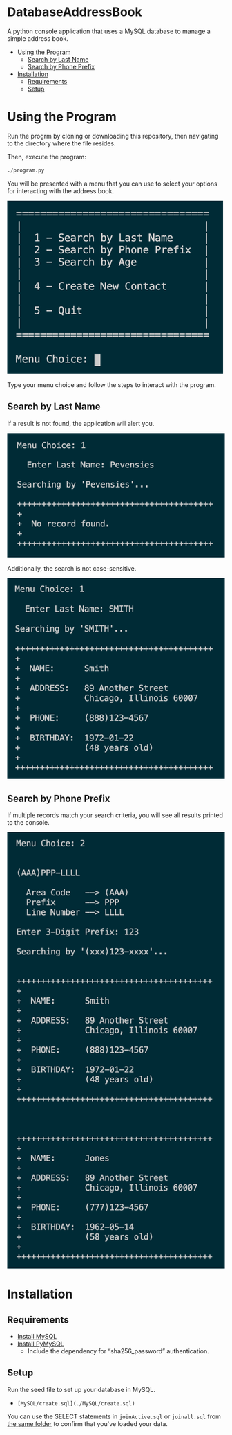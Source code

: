 # DatabaseAddressBook
A python console application that uses a MySQL database to manage a simple
address book.

* [Using the Program](./README.md#using-the-program)
  * [Search by Last Name](./README.md#search-by-last-name)
  * [Search by Phone Prefix](./README.md#search-by-phone-prefix)
* [Installation](./README.md#installation)
  * [Requirements](./README.md#requirements)
  * [Setup](./README.md#setup)

# Using the Program

Run the progrm by cloning or downloading this repository, then navigating to
the directory where the file resides.

Then, execute the program:

```python
./program.py
```

You will be presented with a menu that you can use to select your options for
interacting with the address book.

![Image of Menu Choices](./docs/images/menu.png)

Type your menu choice and follow the steps to interact with the program.

## Search by Last Name

If a result is not found, the application will alert you.

![Image of Search By Last Name](./docs/images/search1_ByLastName_1.png)

Additionally, the search is not case-sensitive.

![Image of Search By Last Name](./docs/images/search1_ByLastName_2.png)

## Search by Phone Prefix

If multiple records match your search criteria, you will see all results
printed to the console.

![Image of Search By Prefix](./docs/images/search2_ByPrefix.png)

# Installation

## Requirements

* [Install MySQL](https://dev.mysql.com/downloads/mysql/)
* [Install PyMySQL](https://pymysql.readthedocs.io/en/latest/user/installation.html)
  * Include the dependency for “sha256_password” authentication.

## Setup

Run the seed file to set up your database in MySQL.

* `[MySQL/create.sql](./MySQL/create.sql)`

You can use the SELECT statements in `joinActive.sql` or `joinall.sql` from
[the same folder](./MySQL) to confirm that you've loaded your data.
